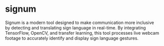 # signum
Signum is a modern tool designed to make communication more inclusive by detecting and translating sign language in real-time. By integrating TensorFlow, OpenCV, and transfer learning, this tool processes live webcam footage to accurately identify and display sign language gestures.

